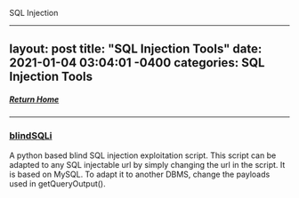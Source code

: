 SQL Injection

---
layout: post
title:  "SQL Injection Tools"
date:   2021-01-04 03:04:01 -0400
categories: SQL Injection Tools
---
##### [Return Home](https://thegetch.github.io/penetration/testing/resources/2020/07/24/Home/)

---

### [blindSQLi](https://github.com/21y4d/blindSQLi)

A python based blind SQL injection exploitation script.
This script can be adapted to any SQL injectable url by simply changing the url in the script. It is based on MySQL. To adapt it to another DBMS, change the payloads used in getQueryOutput().



